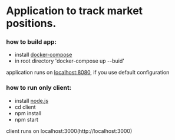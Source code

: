 # Application to track market positions.

### how to build app:

* install [docker-compose](https://docs.docker.com/compose/install/)
* in root directory 'docker-compose up --buid'

application runs on [localhost:8080](http://localhost:8080), if you use default configuration

### how to run only client:

* install [node.js](https://nodejs.org/en/)
* cd client
* npm install
* npm start

client runs on localhost:3000(http://localhost:3000)
 
